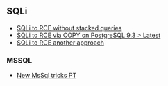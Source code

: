 ## SQLi

- [SQLi to RCE without stacked queries](https://pulsesecurity.co.nz/articles/postgres-sqli) 
- [SQLi to RCE via COPY on PostgreSQL 9.3 > Latest](https://medium.com/greenwolf-security/authenticated-arbitrary-command-execution-on-postgresql-9-3-latest-cd18945914d5)
- [SQLi to RCE another approach](https://srcincite.io/blog/2020/06/26/sql-injection-double-uppercut-how-to-achieve-remote-code-execution-against-postgresql.html)

### MSSQL
- [New MsSql tricks PT](https://swarm.ptsecurity.com/advanced-mssql-injection-tricks/)
